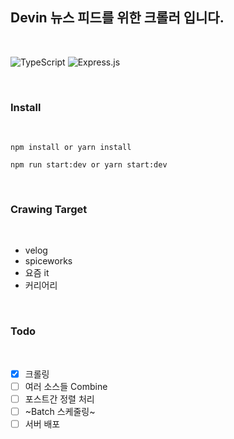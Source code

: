 ## Devin 뉴스 피드를 위한 크롤러 입니다.

<br/>

![TypeScript](https://img.shields.io/badge/typescript-%23007ACC.svg?style=for-the-badge&logo=typescript&logoColor=white)
![Express.js](https://img.shields.io/badge/express.js-%23404d59.svg?style=for-the-badge&logo=express&logoColor=%2361DAFB)

<br/>

### Install

<br/>

```
npm install or yarn install

npm run start:dev or yarn start:dev

```

<br/>

### Crawing Target

<br/>

- velog
- spiceworks
- 요즘 it
- 커리어리

<br/>

### Todo

<br/>

- [x] 크롤링
- [ ] 여러 소스들 Combine
- [ ] 포스트간 정렬 처리
- [ ] ~Batch 스케줄링~
- [ ] 서버 배포
